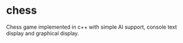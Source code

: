 # chess

Chess game implemented in c++ with simple AI support, console text display and graphical display.
